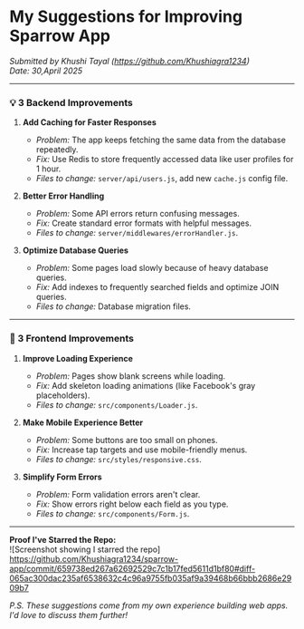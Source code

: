 # My Suggestions for Improving Sparrow App  
*Submitted by Khushi Tayal (https://github.com/Khushiagra1234)*  
*Date: 30,April 2025*  

---  

### 💡 3 Backend Improvements  

1. **Add Caching for Faster Responses**  
   - *Problem:* The app keeps fetching the same data from the database repeatedly.  
   - *Fix:* Use Redis to store frequently accessed data like user profiles for 1 hour.  
   - *Files to change:* `server/api/users.js`, add new `cache.js` config file.  

2. **Better Error Handling**  
   - *Problem:* Some API errors return confusing messages.  
   - *Fix:* Create standard error formats with helpful messages.  
   - *Files to change:* `server/middlewares/errorHandler.js`.  

3. **Optimize Database Queries**  
   - *Problem:* Some pages load slowly because of heavy database queries.  
   - *Fix:* Add indexes to frequently searched fields and optimize JOIN queries.  
   - *Files to change:* Database migration files.  

---  

### 🎨 3 Frontend Improvements  

1. **Improve Loading Experience**  
   - *Problem:* Pages show blank screens while loading.  
   - *Fix:* Add skeleton loading animations (like Facebook's gray placeholders).  
   - *Files to change:* `src/components/Loader.js`.  

2. **Make Mobile Experience Better**  
   - *Problem:* Some buttons are too small on phones.  
   - *Fix:* Increase tap targets and use mobile-friendly menus.  
   - *Files to change:* `src/styles/responsive.css`.  

3. **Simplify Form Errors**  
   - *Problem:* Form validation errors aren't clear.  
   - *Fix:* Show errors right below each field as you type.  
   - *Files to change:* `src/components/Form.js`.  

---  

**Proof I've Starred the Repo:**  
![Screenshot showing I starred the repo] https://github.com/Khushiagra1234/sparrow-app/commit/659738ed267a62692529c7c1b17fed5611d1bf80#diff-065ac300dac235af6538632c4c96a9755fb035af9a39468b66bbb2686e2909b7

*P.S. These suggestions come from my own experience building web apps. I'd love to discuss them further!*  
